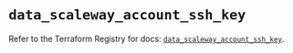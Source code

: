 # `data_scaleway_account_ssh_key`

Refer to the Terraform Registry for docs: [`data_scaleway_account_ssh_key`](https://registry.terraform.io/providers/scaleway/scaleway/2.53.0/docs/data-sources/account_ssh_key).
